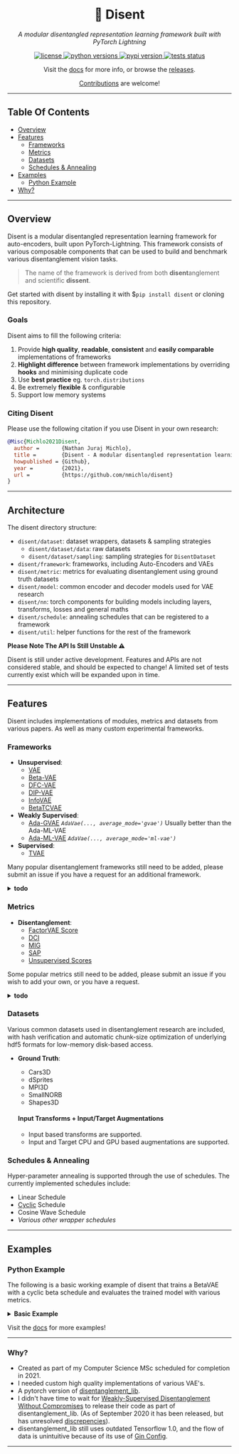 
<p align="center">
    <h1 align="center">🧶 Disent</h1>
    <p align="center">
        <i>A modular disentangled representation learning framework built with PyTorch Lightning</i>
    </p>
</p>

<p align="center">
    <a href="https://choosealicense.com/licenses/mit/">
        <img alt="license" src="https://img.shields.io/github/license/nmichlo/disent?style=flat-square&color=lightgrey"/>
    </a>
    <a href="https://pypi.org/project/disent">
        <img alt="python versions" src="https://img.shields.io/pypi/pyversions/disent?style=flat-square"/>
    </a>
    <a href="https://pypi.org/project/disent">
        <img alt="pypi version" src="https://img.shields.io/pypi/v/disent?style=flat-square&color=blue"/>
    </a>
    <a href="https://github.com/nmichlo/disent/actions?query=workflow%3Atest">
        <img alt="tests status" src="https://img.shields.io/github/workflow/status/nmichlo/disent/test?label=tests&style=flat-square"/>
    </a>
<!--     <a href="https://codecov.io/gh/nmichlo/disent/"> -->
<!--         <img alt="code coverage" src="https://img.shields.io/codecov/c/gh/nmichlo/disent?token=86IZK3J038&style=flat-square"/> -->
<!--     </a> -->
<!--     <a href="https://github.com/nmichlo/disent"> -->
<!--         <img alt="last commit" src="https://img.shields.io/github/last-commit/nmichlo/disent?style=flat-square&color=lightgrey"/> -->
<!--     </a> -->
</p>

<p align="center">
    <p align="center">
        Visit the <a href="https://disent.dontpanic.sh/">docs</a> for more info, or browse the  <a href="https://github.com/nmichlo/disent/releases">releases</a>.
    </p>
    <p align="center">
        <a href="https://github.com/nmichlo/disent/issues/new/choose">Contributions</a> are welcome!
    </p>
</p>

----------------------

## Table Of Contents

- [Overview](#overview)
- [Features](#features)
    * [Frameworks](#frameworks)
    * [Metrics](#metrics)
    * [Datasets](#datasets)
    * [Schedules & Annealing](#schedules--annealing)
- [Examples](#examples)
    * [Python Example](#python-example)
- [Why?](#why)

----------------------

## Overview

Disent is a modular disentangled representation learning framework for auto-encoders,
built upon PyTorch-Lightning. This framework consists of various composable components
that can be used to build and benchmark various disentanglement vision tasks.

> The name of the framework is derived from both **disent**anglement and scientific **dissent**.

Get started with disent by installing it with $`pip install disent` or cloning this repository.

### Goals

Disent aims to fill the following criteria:
1. Provide **high quality**, **readable**, **consistent** and **easily comparable** implementations of frameworks
2. **Highlight difference** between framework implementations by overriding **hooks** and minimising duplicate code 
3. Use **best practice** eg. `torch.distributions`
4. Be extremely **flexible** & configurable
5. Support low memory systems

### Citing Disent

Please use the following citation if you use Disent in your own research:

```bibtex
@Misc{Michlo2021Disent,
  author =       {Nathan Juraj Michlo},
  title =        {Disent - A modular disentangled representation learning framework for pytorch},
  howpublished = {Github},
  year =         {2021},
  url =          {https://github.com/nmichlo/disent}
}
```

----------------------

## Architecture

The disent directory structure:

- `disent/dataset`: dataset wrappers, datasets & sampling strategies
    + `disent/dataset/data`: raw datasets
    + `disent/dataset/sampling`: sampling strategies for `DisentDataset`
- `disent/framework`: frameworks, including Auto-Encoders and VAEs
- `disent/metric`: metrics for evaluating disentanglement using ground truth datasets
- `disent/model`: common encoder and decoder models used for VAE research
- `disent/nn`: torch components for building models including layers, transforms, losses and general maths
- `disent/schedule`: annealing schedules that can be registered to a framework
- `disent/util`: helper functions for the rest of the framework

**Please Note The API Is Still Unstable ⚠️**

Disent is still under active development. Features and APIs are not considered stable,
and should be expected to change! A limited set of tests currently exist which will be
expanded upon in time.

----------------------

## Features

Disent includes implementations of modules, metrics and datasets
from various papers. As well as many custom experimental frameworks.

### Frameworks
- **Unsupervised**:
  + [VAE](https://arxiv.org/abs/1312.6114)
  + [Beta-VAE](https://openreview.net/forum?id=Sy2fzU9gl)
  + [DFC-VAE](https://arxiv.org/abs/1610.00291)
  + [DIP-VAE](https://arxiv.org/abs/1711.00848)
  + [InfoVAE](https://arxiv.org/abs/1706.02262)
  + [BetaTCVAE](https://arxiv.org/abs/1802.04942)
- **Weakly Supervised**:
  + [Ada-GVAE](https://arxiv.org/abs/2002.02886) *`AdaVae(..., average_mode='gvae')`* Usually better than the Ada-ML-VAE
  + [Ada-ML-VAE](https://arxiv.org/abs/2002.02886) *`AdaVae(..., average_mode='ml-vae')`*
- **Supervised**:
  + [TVAE](https://arxiv.org/abs/1802.04403)

Many popular disentanglement frameworks still need to be added, please
submit an issue if you have a request for an additional framework.

<details><summary><b>todo</b></summary><p>

+ FactorVAE
+ GroupVAE
+ MLVAE

</p></details>

### Metrics
- **Disentanglement**:
  + [FactorVAE Score](https://arxiv.org/abs/1802.05983)
  + [DCI](https://openreview.net/forum?id=By-7dz-AZ)
  + [MIG](https://arxiv.org/abs/1802.04942)
  + [SAP](https://arxiv.org/abs/1711.00848)
  + [Unsupervised Scores](https://github.com/google-research/disentanglement_lib)

Some popular metrics still need to be added, please submit an issue if you wish to
add your own, or you have a request.

<details><summary><b>todo</b></summary><p>

+ [DCIMIG](https://arxiv.org/abs/1910.05587)
+ [Modularity and Explicitness](https://arxiv.org/abs/1802.05312)

</p></details>

### Datasets

Various common datasets used in disentanglement research are included, with hash
verification and automatic chunk-size optimization of underlying hdf5 formats for
low-memory disk-based access.

- **Ground Truth**:
  + Cars3D
  + dSprites
  + MPI3D
  + SmallNORB
  + Shapes3D

  #### Input Transforms + Input/Target Augmentations
  
  - Input based transforms are supported.
  - Input and Target CPU and GPU based augmentations are supported.

### Schedules & Annealing

Hyper-parameter annealing is supported through the use of schedules.
The currently implemented schedules include:

- Linear Schedule
- [Cyclic](https://arxiv.org/abs/1903.10145) Schedule
- Cosine Wave Schedule
- *Various other wrapper schedules*

----------------------

## Examples

### Python Example

The following is a basic working example of disent that trains a BetaVAE with a cyclic
beta schedule and evaluates the trained model with various metrics.

<details><summary><b>Basic Example</b></summary>
<p>

```python3
import os
import pytorch_lightning as pl
import torch
from torch.optim import Adam
from torch.utils.data import DataLoader
from disent.dataset import DisentDataset
from disent.dataset.data import XYObjectData
from disent.dataset.sampling import SingleSampler
from disent.frameworks.vae import BetaVae
from disent.metrics import metric_dci, metric_mig
from disent.model import AutoEncoder
from disent.model.ae import DecoderConv64, EncoderConv64
from disent.nn.transform import ToStandardisedTensor
from disent.schedule import CyclicSchedule

# create the dataset & dataloaders
# - ToStandardisedTensor transforms images from numpy arrays to tensors and performs checks
data = XYObjectData()
dataset = DisentDataset(dataset=data, sampler=SingleSampler(), transform=ToStandardisedTensor())
dataloader = DataLoader(dataset=dataset, batch_size=128, shuffle=True, num_workers=os.cpu_count())

# create the BetaVAE model
# - adjusting the beta, learning rate, and representation size.
module = BetaVae(
  make_optimizer_fn=lambda params: Adam(params, lr=1e-4),
  make_model_fn=lambda: AutoEncoder(
    # z_multiplier is needed to output mu & logvar when parameterising normal distribution
    encoder=EncoderConv64(x_shape=data.x_shape, z_size=10, z_multiplier=2),
    decoder=DecoderConv64(x_shape=data.x_shape, z_size=10),
  ),
  cfg=BetaVae.cfg(loss_reduction='mean_sum', beta=4)
)

# cyclic schedule for target 'beta' in the config/cfg. The initial value from the
# config is saved and multiplied by the ratio from the schedule on each step.
# - based on: https://arxiv.org/abs/1903.10145
module.register_schedule(
  'beta', CyclicSchedule(
    period=1024,  # repeat every: trainer.global_step % period
  )
)

# train model
# - for 2048 batches/steps
trainer = pl.Trainer(max_steps=2048, gpus=1 if torch.cuda.is_available() else None, logger=False, checkpoint_callback=False)
trainer.fit(module, dataloader)

# compute disentanglement metrics
# - we cannot guarantee which device the representation is on
# - this will take a while to run
get_repr = lambda x: module.encode(x.to(module.device))

metrics = {
  **metric_dci(dataset, get_repr, num_train=1000, num_test=500, show_progress=True),
  **metric_mig(dataset, get_repr, num_train=2000),
}

# evaluate
print('metrics:', metrics)
```

</p>
</details>

Visit the [docs](https://disent.dontpanic.sh) for more examples!

----------------------

### Why?
  
- Created as part of my Computer Science MSc scheduled for completion in 2021.
- I needed custom high quality implementations of various VAE's.
- A pytorch version of [disentanglement_lib](https://github.com/google-research/disentanglement_lib).
- I didn't have time to wait for [Weakly-Supervised Disentanglement Without Compromises](https://arxiv.org/abs/2002.02886) to release
  their code as part of disentanglement_lib. (As of September 2020 it has been released, but has unresolved [discrepencies](https://github.com/google-research/disentanglement_lib/issues/31)).
- disentanglement_lib still uses outdated Tensorflow 1.0, and the flow of data is unintuitive because of its use of [Gin Config](https://github.com/google/gin-config).

----------------------
